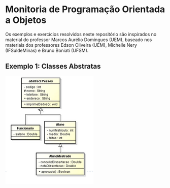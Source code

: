 # Monitoria de Programação Orientada a Objetos
Os exemplos e exercícios resolvidos neste repositório são inspirados no material do professor Marcos Aurélio Domingues (UEM), baseado nos materiais dos professores Edson Oliveira (UEM), Michelle Nery (IFSuldeMinas) e Bruno Boniati (UFSM).
## Exemplo 1: Classes Abstratas

![Exemplo 1](exemplo1.png)
